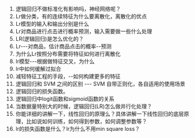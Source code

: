 1. 逻辑回归不做标准化有影响吗，神经网络呢？
2. Lr做分类，有的连续特征为什么要离散化，离散化的优点
3. Lr模型的输入和输出分别是什么
4. Lr对商品进行点击进行概率预测，输入需要做一些什么处理
5. LR(逻辑回归)是怎么优化的？
6. Lr---对商品，估计商品点击的概率--预测
7. 为什么Lr按照分布需要将特征如何进行离散化
8. lr模型---根据做特征交叉，为什么
9. lr中如何缓解过拟合
10. 减轻特征工程的手段，--如何构建更多的特征
11. 逻辑回归和 SVM 之间的区别 --- SVM 自带正则化，各自适用的使用场景
12. 逻辑回归的损失函数。
13. 逻辑回归中logit函数和sigmoid函数的关系
14. 当数据量特别大的时候，逻辑回归(LR)怎么做并行化处理？
15. 你能详细的讲解一下，线性回归的原理么？具体讲解一下线性回归的底层原理，比如说如何训练，如何得到参数，如何调整参数等？
16. lr的损失函数是什么？lr为什么不用min square loss？